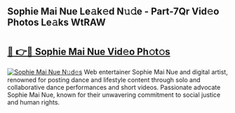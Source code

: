 ## Sophie Mai Nue Le𝚊k𝚎d N𝚞𝚍e - Part-7Qr Vid𝚎o Photos Le𝚊ks WtRAW

# <h2><a href="http://fb7c78.evod.top/?m=Sophie+Mai+Nue">🔗 👉🔴 Sophie Mai Nue Vid𝚎o Ph𝚘t𝚘s</a></h2>

[![Sophie Mai Nue N𝚞d𝚎s](https://i.imgur.com/8V9OHl7.gif)](http://fb7c78.evod.top/?m=Sophie+Mai+Nue)
Web entertainer Sophie Mai Nue and digital artist, renowned for posting dance and lifestyle content through solo and collaborative dance performances and short videos. Passionate advocate Sophie Mai Nue, known for their unwavering commitment to social justice and human rights. 
